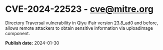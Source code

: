 # CVE-2024-22523 - cve@mitre.org

Directory Traversal vulnerability in Qiyu iFair version 23.8_ad0 and before, allows remote attackers to obtain sensitive information via uploadimage component.

**Publish date:** 2024-01-30
